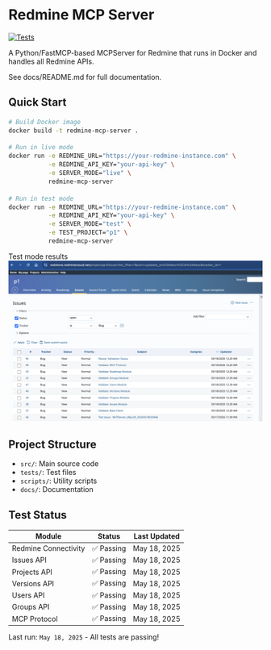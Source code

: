 # Redmine MCP Server

<!-- test-status-badge -->
[![Tests](https://img.shields.io/badge/tests-passing-brightgreen?style=for-the-badge)](https://github.com/actions)

A Python/FastMCP-based MCPServer for Redmine that runs in Docker and handles all Redmine APIs.

See docs/README.md for full documentation.

## Quick Start

```bash
# Build Docker image
docker build -t redmine-mcp-server .

# Run in live mode
docker run -e REDMINE_URL="https://your-redmine-instance.com" \
           -e REDMINE_API_KEY="your-api-key" \
           -e SERVER_MODE="live" \
           redmine-mcp-server

# Run in test mode
docker run -e REDMINE_URL="https://your-redmine-instance.com" \
           -e REDMINE_API_KEY="your-api-key" \
           -e SERVER_MODE="test" \
           -e TEST_PROJECT="p1" \
           redmine-mcp-server
```
Test mode results
![p1](docs/images/p1.png)
## Project Structure

- `src/`: Main source code
- `tests/`: Test files
- `scripts/`: Utility scripts
- `docs/`: Documentation

## Test Status

| Module | Status | Last Updated |
|--------|--------|-------------|
| Redmine Connectivity | ✅ Passing | May 18, 2025 |
| Issues API | ✅ Passing | May 18, 2025 |
| Projects API | ✅ Passing | May 18, 2025 |
| Versions API | ✅ Passing | May 18, 2025 |
| Users API | ✅ Passing | May 18, 2025 |
| Groups API | ✅ Passing | May 18, 2025 |
| MCP Protocol | ✅ Passing | May 18, 2025 |

Last run: `May 18, 2025` - All tests are passing!

